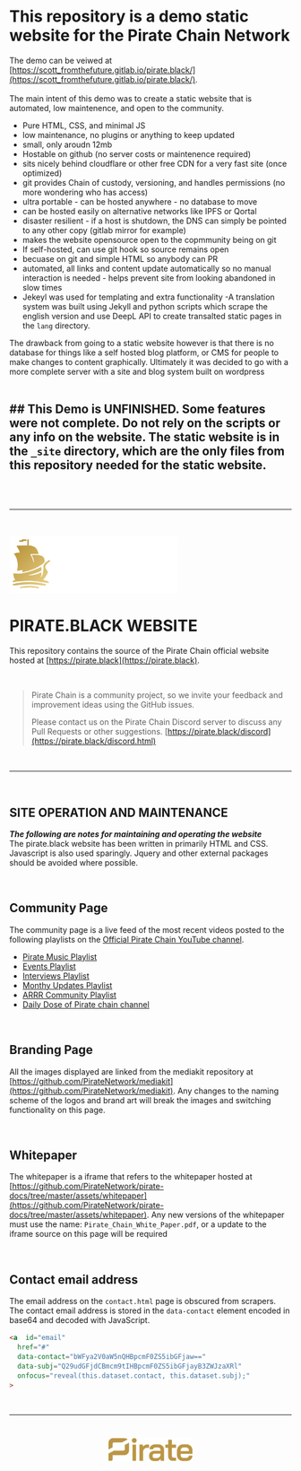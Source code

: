 
# This repository is a demo static website for the Pirate Chain Network

The demo can be veiwed at [https://scott_fromthefuture.gitlab.io/pirate.black/](https://scott_fromthefuture.gitlab.io/pirate.black/). 
<br /><br />
The main intent of this demo was to create a static website that is automated, low maintenence, and open to the community. 

- Pure HTML, CSS, and minimal JS 
- low maintenance, no plugins or anything to keep updated
- small, only aroudn 12mb
- Hostable on github (no server costs or maintenence required)
- sits nicely behind cloudflare or other free CDN for a very fast site (once optimized)
- git provides Chain of custody, versioning, and handles permissions (no more wondering who has access)
- ultra portable - can be hosted anywhere - no database to move
- can be hosted easily on alternative networks like IPFS or Qortal
- disaster resilient - if a host is shutdown, the DNS can simply be pointed to any other copy (gitlab mirror for example)
- makes the website opensource open to the copmmunity being on git
- If self-hosted, can use git hook so source remains open
- becuase on git and simple HTML so anybody can PR
- automated, all links and content  update automatically so no manual interaction is needed - helps prevent site from looking abandoned in slow times
- Jekeyl was used for templating and extra functionality
-A translation system was built using Jekyll and python scripts which scrape the english version and use DeepL API to create transalted static pages in the `lang` directory. 

The drawback from going to a static website however is that there is no database for things like a self hosted blog platform, or CMS for people to make changes to content graphically. Ultimately it was decided to go with a more complete server with a site and blog system built on wordpress
<br /><br />
## ## This Demo is UNFINISHED. Some features were not complete. Do not rely on the scripts or any info on the website. The static website is in the `_site` directory, which are the only files from this repository needed for the static website.   

<br /><br />
<hr />
<br /><br />

<img src="assets/img/logo/Pirate_Logo_WG.svg" style="width: 300px;">

# PIRATE.BLACK WEBSITE
This repository contains the source of the Pirate Chain official website hosted at [https://pirate.black](https://pirate.black). 

<br/>

>Pirate Chain is a community project, so we invite your feedback and
> improvement ideas using the GitHub issues. 
> 
> Please contact us on the Pirate Chain Discord server to discuss any
> Pull Requests or other suggestions.
> [https://pirate.black/discord](https://pirate.black/discord.html)

<br/>
<hr />
<br/>

## SITE OPERATION AND MAINTENANCE

***The following are notes for maintaining and operating the website***<br/>
The pirate.black website has been written in primarily HTML and CSS. Javascript is also used sparingly. Jquery and other external packages should be avoided where possible.

<br/>  

## Community Page
The community page is a live feed of the most recent videos posted to the following playlists on the [Official Pirate Chain YouTube channel](https://www.youtube.com/c/piratechain). 
* [Pirate Music Playlist](https://www.youtube.com/watch?v=RhRWM1WW6ak&list=PLgEMYwvTcDT4qBIZCMpTgiTOCSRqU1KtL)
* [Events Playlist](https://www.youtube.com/watch?v=RGplTBYULyE&list=PLgEMYwvTcDT4AqQXvh2fVmJX_kIVMAT7Q)
* [Interviews Playlist](https://www.youtube.com/watch?v=LPyIP8DbkDg&list=PLgEMYwvTcDT6N_jJrA_Jo8m9twRwolHK-)
* [Monthy Updates Playlist](https://www.youtube.com/watch?v=dyz0ltiafWk&list=PLgEMYwvTcDT54FsOk4yVWkJZ4i3Xcz1mM)
* [ARRR Community Playlist](https://www.youtube.com/watch?v=248NO7p2h8w&list=PLgEMYwvTcDT5V1RiSoPh1RheOgDYJ88jK)
* [Daily Dose of Pirate chain channel](https://www.youtube.com/@DailyDoseOfPirateChain)

<br/>

## Branding Page
All the images displayed are linked from the mediakit repository at [https://github.com/PirateNetwork/mediakit](https://github.com/PirateNetwork/mediakit). Any changes to the naming scheme of the logos and brand art will break the images and switching functionality on this page.

<br/>

## Whitepaper
The whitepaper is a iframe that refers to the whitepaper hosted at [https://github.com/PirateNetwork/pirate-docs/tree/master/assets/whitepaper](https://github.com/PirateNetwork/pirate-docs/tree/master/assets/whitepaper). Any new versions of the whitepaper must use the name: `Pirate_Chain_White_Paper.pdf`, or a update to the iframe source on this page will be required

<br/>

## Contact email address
The email address on the `contact.html` page is obscured from scrapers. The contact email address is stored in the `data-contact` element encoded in base64 and decoded with JavaScript.
```HTML
<a  id="email"
  href="#"
  data-contact="bWFya2V0aW5nQHBpcmF0ZS5ibGFjaw=="
  data-subj="Q29udGFjdCBmcm9tIHBpcmF0ZS5ibGFjayB3ZWJzaXRl"
  onfocus="reveal(this.dataset.contact, this.dataset.subj);"
>
```
<br />
<hr />
<img src="assets/img/logo/Pirate_Logo_Wordmark_Gold.svg" style="width:150px;margin:40px auto;display:block;">